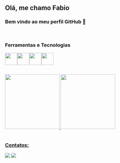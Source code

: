 ## Olá, me chamo Fabio

### Bem vindo ao meu perfil GitHub 👋

<br />

### Ferramentas e Tecnologias

<img src="https://cdn.jsdelivr.net/gh/devicons/devicon/icons/javascript/javascript-original.svg" width="40" height="40" /><img src="https://cdn.jsdelivr.net/gh/devicons/devicon/icons/css3/css3-original.svg" width="40" height="40" /><img src="https://cdn.jsdelivr.net/gh/devicons/devicon/icons/html5/html5-original.svg" width="40" height="40"/><img src="https://cdn.jsdelivr.net/gh/devicons/devicon/icons/react/react-original.svg" width="40" height="40"/>

<div>
<br />
<a href="https://github.com/FabioCeleste/FabioCeleste">
  <img height="180em" src="https://github-readme-stats.vercel.app/api/top-langs/?username=fabioceleste&layout=compact&theme=github_dark"/>
  <img height="180em" src="https://github-readme-stats.vercel.app/api?username=FabioCeleste&show_icons=true&theme=github_dark&include_all_commits=true&count_private=true"/>
</div>
<br />

### Contatos:
<div>
<a href = "mailto:contato@seu-usuário-aqui"><img src="https://img.shields.io/badge/Gmail-D14836?style=for-the-badge&logo=gmail&logoColor=white" target="_blank"></a>
<a href="https://www.linkedin.com/in/seu-usuário-linkedln-aqui" target="_blank"><img src="https://img.shields.io/badge/-LinkedIn-%230077B5?style=for-the-badge&logo=linkedin&logoColor=white" target="_blank"></a>   
</div>
